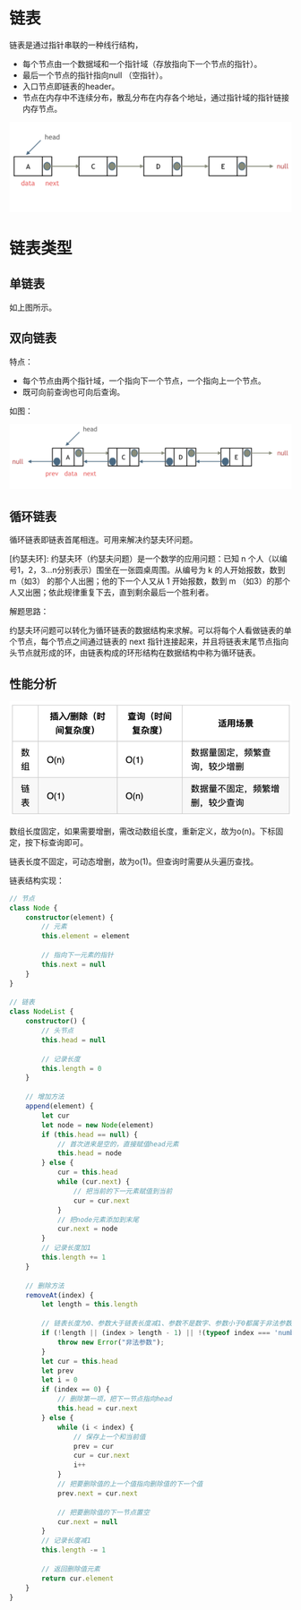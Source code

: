 # 链表

链表是通过指针串联的一种线行结构，

- 每个节点由一个数据域和一个指针域（存放指向下一个节点的指针）。
- 最后一个节点的指针指向null （空指针）。
- 入口节点即链表的header。
- 节点在内存中不连续分布，散乱分布在内存各个地址，通过指针域的指针链接内存节点。

![指针](../img/指针.png)

# 链表类型



## 单链表

如上图所示。



## 双向链表

特点：

- 每个节点由两个指针域，一个指向下一个节点，一个指向上一个节点。
- 既可向前查询也可向后查询。

如图：

![双链表](../img/双链表.png)

## 循环链表

循环链表即链表首尾相连。可用来解决约瑟夫环问题。

[约瑟夫环]: 约瑟夫环（约瑟夫问题）是一个数学的应用问题：已知 n 个人（以编号1，2，3…n分别表示）围坐在一张圆桌周围。从编号为 k 的人开始报数，数到 m（如3） 的那个人出圈；他的下一个人又从 1 开始报数，数到 m （如3）的那个人又出圈；依此规律重复下去，直到剩余最后一个胜利者。

解题思路：

约瑟夫环问题可以转化为循环链表的数据结构来求解。可以将每个人看做链表的单个节点，每个节点之间通过链表的 next 指针连接起来，并且将链表末尾节点指向头节点就形成的环，由链表构成的环形结构在数据结构中称为循环链表。



## 性能分析



![链表-数组复杂度](../img/链表-数组复杂度.png)

数组长度固定，如果需要增删，需改动数组长度，重新定义，故为o(n)。下标固定，按下标查询即可。

链表长度不固定，可动态增删，故为o(1)。但查询时需要从头遍历查找。



链表结构实现：

```typescript
// 节点
class Node {
    constructor(element) {
        // 元素
        this.element = element

        // 指向下一元素的指针
        this.next = null
    }
}

// 链表
class NodeList {
    constructor() {
        // 头节点
        this.head = null

        // 记录长度
        this.length = 0
    }

    // 增加方法
    append(element) {
        let cur
        let node = new Node(element)
        if (this.head == null) {
            // 首次进来是空的，直接赋值head元素
            this.head = node
        } else {
            cur = this.head
            while (cur.next) {
                // 把当前的下一元素赋值到当前
                cur = cur.next
            }
            // 把node元素添加到末尾
            cur.next = node
        }
        // 记录长度加1
        this.length += 1
    }

    // 删除方法
    removeAt(index) {
        let length = this.length

        // 链表长度为0、参数大于链表长度减1、参数不是数字、参数小于0都属于非法参数
        if (!length || (index > length - 1) || !(typeof index === 'number') || index < 0) {
            throw new Error("非法参数");
        }
        let cur = this.head
        let prev
        let i = 0
        if (index == 0) {
            // 删除第一项，把下一节点指向head
            this.head = cur.next
        } else {
            while (i < index) {
                // 保存上一个和当前值
                prev = cur
                cur = cur.next
                i++
            }
            // 把要删除值的上一个值指向删除值的下一个值
            prev.next = cur.next

            // 把要删除值的下一节点置空
            cur.next = null
        }
        // 记录长度减1
        this.length -= 1

        // 返回删除值元素
        return cur.element
    }
}
```

